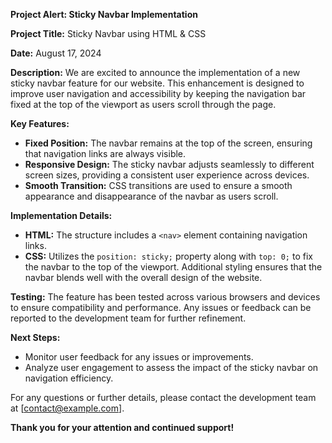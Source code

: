 

**Project Alert: Sticky Navbar Implementation**

**Project Title:** Sticky Navbar using HTML & CSS

**Date:** August 17, 2024

**Description:**
We are excited to announce the implementation of a new sticky navbar feature for our website. This enhancement is designed to improve user navigation and accessibility by keeping the navigation bar fixed at the top of the viewport as users scroll through the page.

**Key Features:**
- **Fixed Position:** The navbar remains at the top of the screen, ensuring that navigation links are always visible.
- **Responsive Design:** The sticky navbar adjusts seamlessly to different screen sizes, providing a consistent user experience across devices.
- **Smooth Transition:** CSS transitions are used to ensure a smooth appearance and disappearance of the navbar as users scroll.

**Implementation Details:**
- **HTML:** The structure includes a `<nav>` element containing navigation links.
- **CSS:** Utilizes the `position: sticky;` property along with `top: 0;` to fix the navbar to the top of the viewport. Additional styling ensures that the navbar blends well with the overall design of the website.

**Testing:**
The feature has been tested across various browsers and devices to ensure compatibility and performance. Any issues or feedback can be reported to the development team for further refinement.

**Next Steps:**
- Monitor user feedback for any issues or improvements.
- Analyze user engagement to assess the impact of the sticky navbar on navigation efficiency.

For any questions or further details, please contact the development team at [contact@example.com].

**Thank you for your attention and continued support!**


